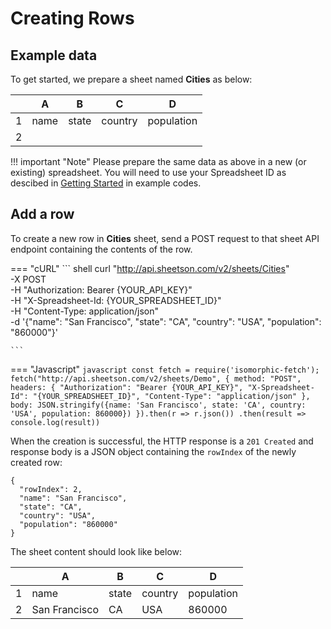 # Creating Rows

## Example data
To get started, we prepare a sheet named **Cities** as below:
<div class='example'>

| | A | B | C | D |
|-|---|---|---|---|
|1| name | state | country | population |
|2|   |   |   |   |

</div>

!!! important "Note"
    Please prepare the same data as above in a new (or existing) spreadsheet. You will need to use your Spreadsheet ID as descibed in [Getting Started](/getting-started) in example codes.

## Add a row

To create a new row in **Cities** sheet, send a POST request to that sheet API endpoint containing the contents of the row.

=== "cURL"
    ``` shell
    curl "http://api.sheetson.com/v2/sheets/Cities" \
    -X POST \
    -H "Authorization: Bearer {YOUR_API_KEY}" \
    -H "X-Spreadsheet-Id: {YOUR_SPREADSHEET_ID}" \
    -H "Content-Type: application/json" \
    -d '{"name": "San Francisco", "state": "CA", "country": "USA", "population": "860000"}'
    
    ```

=== "Javascript"
    ``` javascript
    const fetch = require('isomorphic-fetch');
    fetch("http://api.sheetson.com/v2/sheets/Demo", {
      method: "POST",
      headers: {
        "Authorization": "Bearer {YOUR_API_KEY}",
        "X-Spreadsheet-Id": "{YOUR_SPREADSHEET_ID}",
        "Content-Type": "application/json"
      },
      body: JSON.stringify({name: 'San Francisco', state: 'CA', country: 'USA', population: 860000})
    }).then(r => r.json())
    .then(result => console.log(result))
    ```

When the creation is successful, the HTTP response is a `201 Created` and response body is a JSON object containing the `rowIndex` of the newly created row:
```
{
  "rowIndex": 2,
  "name": "San Francisco", 
  "state": "CA", 
  "country": "USA",
  "population": "860000"
}
```
The sheet content should look like below:
<div class='example'>

| |A | B | C | D |
|-|-------------|--|---|------|
|1|name|state|country|population
|2|San Francisco|CA|USA|860000

</div>